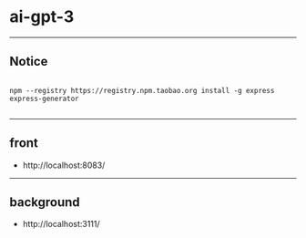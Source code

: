 # ai-gpt-3

--------------------------------

## Notice

```

npm --registry https://registry.npm.taobao.org install -g express express-generator


```


--------------------------------

## front

- http://localhost:8083/

--------------------------------

## background

- http://localhost:3111/